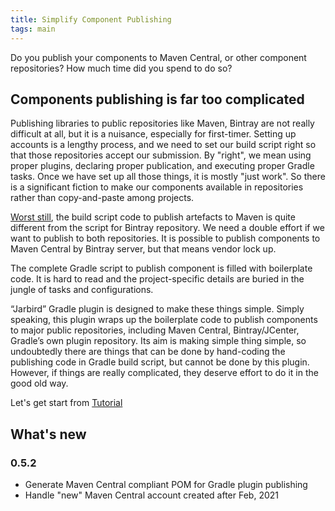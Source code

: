 ```yaml
---
title: Simplify Component Publishing
tags: main
---
```

Do you publish your components to Maven Central, or other component repositories? 
How much time did you spend to do so?

## Components publishing is far too complicated


Publishing libraries to public repositories like Maven, Bintray are not really 
difficult at all, but it is a nuisance, especially for first-timer. Setting up 
accounts is a lengthy process, and we need to set our build script right so that 
those repositories accept our submission. By "right", we mean using proper plugins, 
declaring proper publication, and executing proper Gradle tasks. Once we have set 
up all those things, it is mostly "just work". So there is a significant fiction 
to make our components available in repositories rather than copy-and-paste among projects.

<p><u>Worst still</u>, the build script code to publish artefacts to Maven is quite 
different from the script for Bintray repository. We need a double effort if we want 
to publish to both repositories. It is possible to publish components to Maven Central 
by Bintray server, but that means vendor lock up.</p>

The complete Gradle script to publish component is filled with boilerplate code. 
It is hard to read and the project-specific details are buried in the jungle of 
tasks and configurations.

“Jarbird” Gradle plugin is designed to make these things simple. Simply speaking, 
this plugin wraps up the boilerplate code to publish components to major public 
repositories, including Maven Central, Bintray/JCenter, Gradle’s own plugin repository. 
Its aim is making simple thing simple, so undoubtedly there are things that can be
done by hand-coding the publishing code in Gradle build script, but cannot be done 
by this plugin. However, if things are really complicated, they deserve effort to 
do it in the good old way.

Let's get start from [Tutorial](tutorials/index)

## What's new

### 0.5.2
- Generate Maven Central compliant POM for Gradle plugin publishing
- Handle "new" Maven Central account created after Feb, 2021
